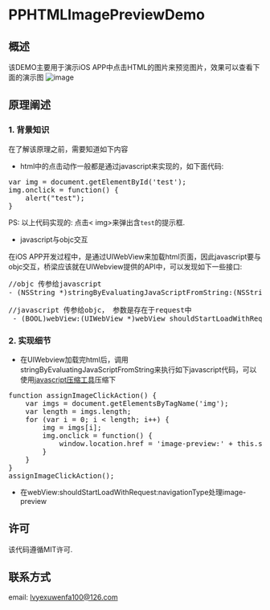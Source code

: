 # PPHTMLImagePreviewDemo

## 概述
该DEMO主要用于演示iOS APP中点击HTML的图片来预览图片，效果可以查看下面的演示图
![image](https://github.com/smallmuou/PPHTMLImagePreviewDemo/blob/master/PPHTMLImagePreviewDemo.gif)

## 原理阐述
### 1. 背景知识
在了解该原理之前，需要知道如下内容

* html中的点击动作一般都是通过javascript来实现的，如下面代码:
<pre>
var img = document.getElementById('test');
img.onclick = function() {
	alert("test");
}
</pre>
PS: 以上代码实现的: 点击< img>来弹出含`test`的提示框.

* javascript与objc交互

在iOS APP开发过程中，是通过UIWebView来加载html页面，因此javascript要与objc交互，桥梁应该就在UIWebview提供的API中，可以发现如下一些接口:
<pre>
//objc 传参给javascript
- (NSString *)stringByEvaluatingJavaScriptFromString:(NSString *)script;

//javascript 传参给objc， 参数是存在于request中
 - (BOOL)webView:(UIWebView *)webView shouldStartLoadWithRequest:(NSURLRequest *)request navigationType:(UIWebViewNavigationType)navigationType;
</pre>

### 2. 实现细节
* 在UIWebview加载完html后，调用stringByEvaluatingJavaScriptFromString来执行如下javascript代码，可以使用[javascript压缩工具](http://tool.lu/js/)压缩下
<pre>
function assignImageClickAction() {
	var imgs = document.getElementsByTagName('img');
	var length = imgs.length;
	for (var i = 0; i < length; i++) {
		img = imgs[i];
		img.onclick = function() {
			window.location.href = 'image-preview:' + this.src
		}
	}
}
assignImageClickAction();
</pre>

* 在webView:shouldStartLoadWithRequest:navigationType处理image-preview

## 许可
该代码遵循MIT许可.

## 联系方式
email: lvyexuwenfa100@126.com